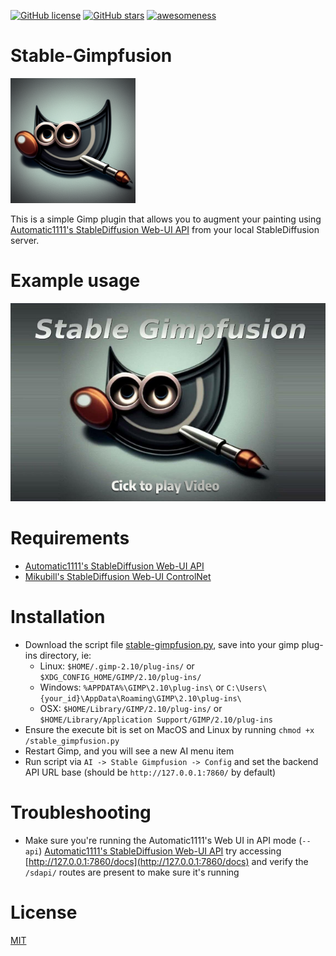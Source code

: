 [![GitHub license](https://img.shields.io/github/license/ArtBIT/stable-gimpfusion.svg)](https://github.com/ArtBIT/stable-gimpfusion) [![GitHub stars](https://img.shields.io/github/stars/ArtBIT/stable-gimpfusion.svg)](https://github.com/ArtBIT/stable-gimpfusion) [![awesomeness](https://img.shields.io/badge/awesomeness-maximum-red.svg)](https://github.com/ArtBIT/stable-gimpfusion)

# Stable-Gimpfusion

<img src="https://raw.githubusercontent.com/ArtBIT/stable-gimpfusion/master/assets/icon.png" width="200" />

This is a simple Gimp plugin that allows you to augment your painting using [Automatic1111's StableDiffusion Web-UI API](https://github.com/AUTOMATIC1111/stable-diffusion-webui/wiki/API) from your local StableDiffusion server.

# Example usage

[![Stable Gimpfusion Demo](https://raw.githubusercontent.com/ArtBIT/stable-gimpfusion/17ef144117ed1c914d996592f1a348798c24bc85/assets/gimpfusion-posterframe.png)](https://www.youtube.com/watch?v=4IuIKe1sEFY)

# Requirements

- [Automatic1111's StableDiffusion Web-UI API](https://github.com/AUTOMATIC1111/stable-diffusion-webui#installation-and-running)
- [Mikubill's StableDiffusion Web-UI ControlNet](https://github.com/Mikubill/sd-webui-controlnet)

# Installation

- Download the script file [stable-gimpfusion.py](https://raw.githubusercontent.com/ArtBIT/stable-gimpfusion/main/stable_gimpfusion.py),
  save into your gimp plug-ins directory, ie:
  - Linux: `$HOME/.gimp-2.10/plug-ins/` or `$XDG_CONFIG_HOME/GIMP/2.10/plug-ins/`
  - Windows: `%APPDATA%\GIMP\2.10\plug-ins\` or `C:\Users\{your_id}\AppData\Roaming\GIMP\2.10\plug-ins\`
  - OSX: `$HOME/Library/GIMP/2.10/plug-ins/` or `$HOME/Library/Application Support/GIMP/2.10/plug-ins`
- Ensure the execute bit is set on MacOS and Linux by running `chmod +x /stable_gimpfusion.py`
- Restart Gimp, and you will see a new AI menu item
- Run script via `AI -> Stable Gimpfusion -> Config` and set the backend API URL base (should be `http://127.0.0.1:7860/` by default)

# Troubleshooting

- Make sure you're running the Automatic1111's Web UI in API mode (`--api`) [Automatic1111's StableDiffusion Web-UI API](https://github.com/AUTOMATIC1111/stable-diffusion-webui/wiki/API) try accessing [http://127.0.0.1:7860/docs](http://127.0.0.1:7860/docs) and verify the `/sdapi/` routes are present to make sure it's running

# License

[MIT](LICENSE.md)
